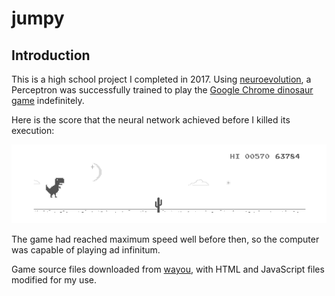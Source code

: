 # jumpy

## Introduction

This is a high school project I completed in 2017. Using [neuroevolution](https://en.wikipedia.org/wiki/Neuroevolution), a Perceptron was successfully trained to play the [Google Chrome dinosaur game](chrome://dino/) indefinitely.

Here is the score that the neural network achieved before I killed its execution:

<p float="left">
  <img src="/images/game_defeated.png" />
</p>

The game had reached maximum speed well before then, so the computer was capable of playing ad infinitum.

Game source files downloaded from [wayou](https://github.com/wayou/t-rex-runner), with HTML and JavaScript files modified for my use.
